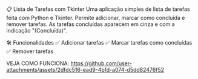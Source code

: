 📋 Lista de Tarefas com Tkinter
Uma aplicação simples de lista de tarefas feita com Python e Tkinter. Permite adicionar, marcar como concluída e remover tarefas. 
As tarefas concluídas aparecem em cinza e com a indicação "(Concluída)".

🛠 Funcionalidades
✅ Adicionar tarefas
✅ Marcar tarefas como concluídas
✅ Remover tarefas

VEJA COMO FUNCIONA:
https://github.com/user-attachments/assets/2dfdc516-ead9-4bfd-a074-d5dd82476f52

